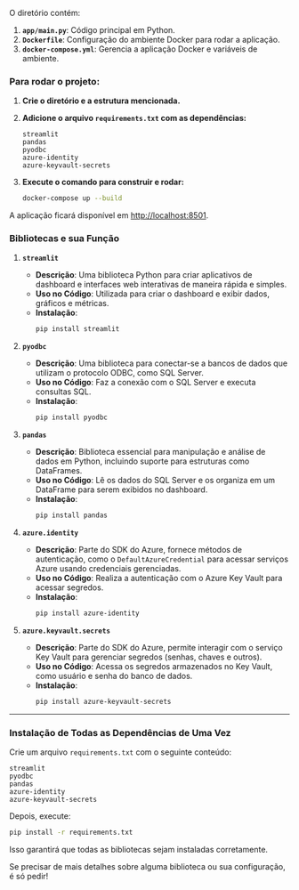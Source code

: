 O diretório contém:

1. **`app/main.py`**: Código principal em Python.
2. **`Dockerfile`**: Configuração do ambiente Docker para rodar a aplicação.
3. **`docker-compose.yml`**: Gerencia a aplicação Docker e variáveis de ambiente.

### Para rodar o projeto:

1. **Crie o diretório e a estrutura mencionada.**
2. **Adicione o arquivo `requirements.txt` com as dependências:**
   ```plaintext
   streamlit
   pandas
   pyodbc
   azure-identity
   azure-keyvault-secrets
   ```

3. **Execute o comando para construir e rodar:**
   ```bash
   docker-compose up --build
   ```

A aplicação ficará disponível em [http://localhost:8501](http://localhost:8501).

### **Bibliotecas e sua Função**

1. **`streamlit`**
   - **Descrição**: Uma biblioteca Python para criar aplicativos de dashboard e interfaces web interativas de maneira rápida e simples.
   - **Uso no Código**: Utilizada para criar o dashboard e exibir dados, gráficos e métricas.
   - **Instalação**:
     ```bash
     pip install streamlit
     ```

2. **`pyodbc`**
   - **Descrição**: Uma biblioteca para conectar-se a bancos de dados que utilizam o protocolo ODBC, como SQL Server.
   - **Uso no Código**: Faz a conexão com o SQL Server e executa consultas SQL.
   - **Instalação**:
     ```bash
     pip install pyodbc
     ```

3. **`pandas`**
   - **Descrição**: Biblioteca essencial para manipulação e análise de dados em Python, incluindo suporte para estruturas como DataFrames.
   - **Uso no Código**: Lê os dados do SQL Server e os organiza em um DataFrame para serem exibidos no dashboard.
   - **Instalação**:
     ```bash
     pip install pandas
     ```

4. **`azure.identity`**
   - **Descrição**: Parte do SDK do Azure, fornece métodos de autenticação, como o `DefaultAzureCredential` para acessar serviços Azure usando credenciais gerenciadas.
   - **Uso no Código**: Realiza a autenticação com o Azure Key Vault para acessar segredos.
   - **Instalação**:
     ```bash
     pip install azure-identity
     ```

5. **`azure.keyvault.secrets`**
   - **Descrição**: Parte do SDK do Azure, permite interagir com o serviço Key Vault para gerenciar segredos (senhas, chaves e outros).
   - **Uso no Código**: Acessa os segredos armazenados no Key Vault, como usuário e senha do banco de dados.
   - **Instalação**:
     ```bash
     pip install azure-keyvault-secrets
     ```

---

### **Instalação de Todas as Dependências de Uma Vez**
Crie um arquivo `requirements.txt` com o seguinte conteúdo:

```plaintext
streamlit
pyodbc
pandas
azure-identity
azure-keyvault-secrets
```

Depois, execute:

```bash
pip install -r requirements.txt
```

Isso garantirá que todas as bibliotecas sejam instaladas corretamente. 

Se precisar de mais detalhes sobre alguma biblioteca ou sua configuração, é só pedir!